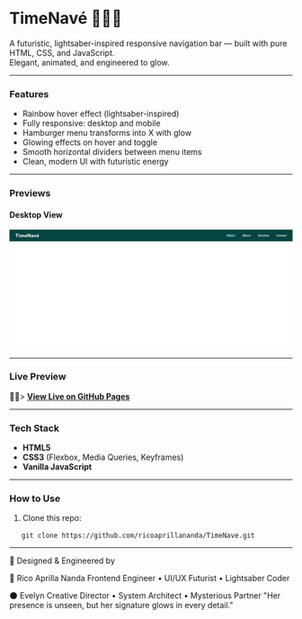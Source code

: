 # TimeNavé 🩵💚💜

A futuristic, lightsaber-inspired responsive navigation bar — built with pure HTML, CSS, and JavaScript.  
Elegant, animated, and engineered to glow.

---

### Features

-  Rainbow hover effect (lightsaber-inspired)
-  Fully responsive: desktop and mobile
-  Hamburger menu transforms into X with glow
-  Glowing effects on hover and toggle
-  Smooth horizontal dividers between menu items
-  Clean, modern UI with futuristic energy

---

### Previews

#### Desktop View
![Desktop Preview](preview1.PNG)

---

### Live Preview

🍃🐜> **[View Live on GitHub Pages](https://ricoaprillananda.github.io/TimeNave/)** 

---

### Tech Stack

- **HTML5**
- **CSS3** (Flexbox, Media Queries, Keyframes)
- **Vanilla JavaScript**
---

### How to Use

1. Clone this repo:

```
   git clone https://github.com/ricoaprillananda/TimeNave.git
```
---

💎 Designed & Engineered by


🍃 Rico Aprilla Nanda
Frontend Engineer • UI/UX Futurist • Lightsaber Coder

🌑 Evelyn
Creative Director • System Architect • Mysterious Partner
"Her presence is unseen, but her signature glows in every detail."

